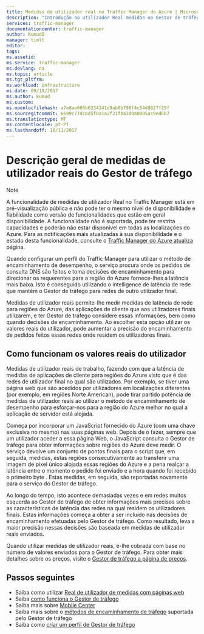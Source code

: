 ```yaml
---
title: Medidas de utilizador real no Traffic Manager do Azure | Microsoft Docs
description: "Introdução ao utilizador Real medidas no Gestor de tráfego"
services: traffic-manager
documentationcenter: traffic-manager
author: KumudD
manager: timlt
editor: 
tags: 
ms.assetid: 
ms.service: traffic-manager
ms.devlang: na
ms.topic: article
ms.tgt_pltfrm: 
ms.workload: infrastructure
ms.date: 09/19/2017
ms.author: kumud
ms.custom: 
ms.openlocfilehash: a7e8ae605b6234341d9ab8b790f4c54d8627f29f
ms.sourcegitcommit: 6699c77dcbd5f8a1a2f21fba3d0a0005ac9ed6b7
ms.translationtype: MT
ms.contentlocale: pt-PT
ms.lasthandoff: 10/11/2017
---
```

# <a name="traffic-manager-real-user-measurements-overview"></a>Descrição geral de medidas de utilizador reais do Gestor de tráfego

>[!NOTE]
>A funcionalidade de medidas de utilizador Real no Traffic Manager está em pré-visualização pública e não pode ter o mesmo nível de disponibilidade e fiabilidade como versão de funcionalidades que estão em geral disponibilidade. A funcionalidade não é suportada, pode ter restrita capacidades e poderão não estar disponível em todas as localizações do Azure. Para as notificações mais atualizadas à sua disponibilidade e o estado desta funcionalidade, consulte o [Traffic Manager do Azure atualiza](https://azure.microsoft.com/updates/?product=traffic-manager) página.

Quando configurar um perfil do Traffic Manager para utilizar o método de encaminhamento de desempenho, o serviço procura onde os pedidos de consulta DNS são feitos e toma decisões de encaminhamento para direcionar os requerentes para a região do Azure fornece-lhes a latência mais baixa. Isto é conseguido utilizando o intelligence de latência de rede que mantém o Gestor de tráfego para redes de outro utilizador final.

Medidas de utilizador reais permite-lhe medir medidas de latência de rede para regiões do Azure, das aplicações de cliente que aos utilizadores finais utilizarem, e ter Gestor de tráfego considere essas informações, bem como quando decisões de encaminhamento. Ao escolher esta opção utilizar os valores reais do utilizador, pode aumentar a precisão do encaminhamento de pedidos feitos essas redes onde residem os utilizadores finais. 

## <a name="how-real-user-measurements-work"></a>Como funcionam os valores reais do utilizador

Medidas de utilizador reais de trabalho, fazendo com que a latência de medidas de aplicações de cliente para regiões do Azure visto que é das redes de utilizador final no qual são utilizados. Por exemplo, se tiver uma página web que são acedidos por utilizadores em localizações diferentes (por exemplo, em regiões Norte American), pode tirar partido potência de medidas de utilizador reais ao utilizar o método de encaminhamento de desempenho para esforçar-nos para a região do Azure melhor no qual a aplicação de servidor está alojada.

Começa por incorporar um JavaScript fornecido do Azure (com uma chave exclusiva no mesmo) nas suas páginas web. Depois de o fazer, sempre que um utilizador aceder a essa página Web, o JavaScript consulta o Gestor de tráfego para obter informações sobre regiões do Azure deve medir. O serviço devolve um conjunto de pontos finais para o script que, em seguida, medidas, estas regiões consecutivamente ao transferir uma imagem de pixel único alojada essas regiões do Azure e a pena realçar a latência entre o momento o pedido foi enviado e a hora quando foi recebido o primeiro byte . Estas medidas, em seguida, são reportadas novamente para o serviço do Gestor de tráfego.

Ao longo do tempo, isto acontece demasiadas vezes e em redes muitos esquerda ao Gestor de tráfego de obter informações mais precisos sobre as características de latência das redes na qual residem os utilizadores finais. Estas informações começa a obter a ser incluído nas decisões de encaminhamento efetuadas pelo Gestor de tráfego. Como resultado, leva a maior precisão nessas decisões são baseada em medidas de utilizador reais enviados.

Quando utilizar medidas de utilizador reais, é-lhe cobrada com base no número de valores enviados para o Gestor de tráfego. Para obter mais detalhes sobre os preços, visite o [Gestor de tráfego a página de preços](https://azure.microsoft.com/pricing/details/traffic-manager/).

## <a name="next-steps"></a>Passos seguintes
- Saiba como utilizar [Real de utilizador de medidas com páginas web](traffic-manager-create-rum-web-pages.md)
- Saiba [como funciona o Gestor de tráfego](traffic-manager-overview.md)
- Saiba mais sobre [Mobile Center](https://docs.microsoft.com/mobile-center/)
- Saiba mais sobre o [métodos de encaminhamento de tráfego](traffic-manager-routing-methods.md) suportada pelo Gestor de tráfego
- Saiba como [criar um perfil de Gestor de tráfego](traffic-manager-create-profile.md)

